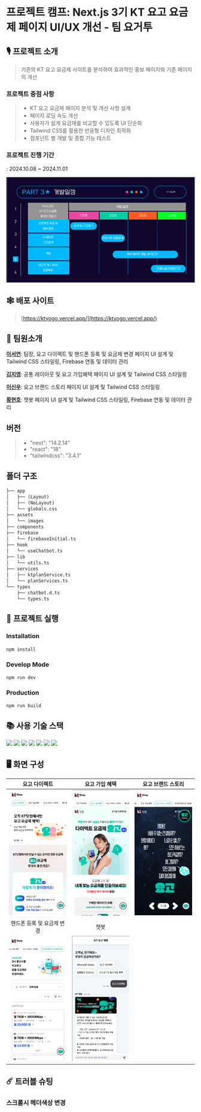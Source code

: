 # 프로젝트 캠프: Next.js 3기 KT 요고 요금제 페이지 UI/UX 개선 - 팀 요거투 

## 🎙️ 프로젝트 소개 
> 기존의 KT 요고 요금제 사이트를 분석하여 효과적인 홍보 페이지와 기존 페이지의 개선

### 프로젝트 중점 사항
> - KT 요고 요금제 페이지 분석 및 개선 사항 설계
> - 페이지 로딩 속도 개선
> - 사용자가 쉽게 요금제를 비교할 수 있도록 UI 단순화
> - Tailwind CSS를 활용한 반응형 디자인 최적화
> - 컴포넌트 별 개발 및 종합 기능 테스트

### 프로젝트 진행 기간
: 2024.10.08 ~ 2024.11.01

![프로젝트 일정](public/readme/schedule.png)

## 🕸️ 배포 사이트
> [https://ktyogo.vercel.app/](https://ktyogo.vercel.app/)

## 💁 팀원소개
[**이서연**](https://github.com/seoyeon1123): 팀장, 요고 다이렉트 및 핸드폰 등록 및 요금제 변경 페이지 UI 설계 및 Tailwind CSS 스타일링, Firebase 연동 및 데이터 관리

[**김지영**](https://github.com/jiographie): 공통 레이아웃 및 요고 가입혜택 페이지 UI 설계 및 Tailwind CSS 스타일링

[**이신우**](https://github.com/SH1NW00-0H): 요고 브랜드 스토리 페이지 UI 설계 및 Tailwind CSS 스타일링

[**황현호**](https://github.com/hnochx): 챗봇 페이지 UI 설계 및 Tailwind CSS 스타일링, Firebase 연동 및 데이터 관리

## 버전
> - "next": "14.2.14"
> - "react": "18"
> - "tailwindcss": "3.4.1"

## 폴더 구조
```.
├── app
│   ├── (Layout)
│   ├── (NoLayout)
│   └── globals.css
├── assets
│   └── images
├── components
├── firebase
│   └── firebaseInitial.ts
├── hook
│   └── useChatbot.ts
├── lib
│   └── utils.ts
├── services
│   ├── ktplanService.ts
│   └── planServices.ts
└── types
    ├── chatbot.d.ts
    └── types.ts
```

## 🏁 프로젝트 실행
### Installation
```
npm install
```
### Develop Mode
```
npm run dev
```
### Production
```
npm run build
```

## 📚 사용 기술 스택
<img src="https://img.shields.io/badge/Next.js-000000?style=flat-square&logo=Next.js&
logoColor=white"/> 
<img src="https://img.shields.io/badge/React-61DAFB?style=flat-square&logo=React&logoColor=black"/>
<img src="https://img.shields.io/badge/Firebase-FFCA28?style=flat-square&logo=firebase&logoColor=black"/>
<img src="https://img.shields.io/badge/Tailwind CSS-06B6D4?style=flat-square&logo=Tailwind CSS&logoColor=white"/>
<img src="https://img.shields.io/badge/**JavaScript**-F7DF1E?style=flat-square&logo=javascript&logoColor=black"/>
<img src="https://img.shields.io/badge/Git-F05032?style=flat-square&logo=git&logoColor=white"/>
<img src="https://img.shields.io/badge/GitHub-181717?style=flat-square&logo=GitHub&logoColor=white"/>


## 🖥️ 화면 구성
|요고 다이렉트|요고 가입 혜택|요고 브랜드 스토리|
|:---:|:---:|:---:|
|![요고 다이렉트](public/readme/yogo_direct.png)|![요고 가입 혜택](public/readme/yogo_benefit.png)|![요고 브랜드 스토리](public/readme/yogo_brandstory.png)|
|핸드폰 등록 및 요금제 변경|챗봇|
|![핸드폰 등록 및 요금제 변경](public/readme/yogo_changerate.png)|![챗봇](public/readme/yogo_chatbot.png)|


## ☄️ 트러블 슈팅
### 스크롤시 헤더색상 변경
